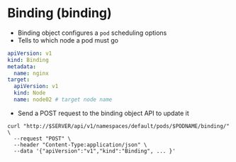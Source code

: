 # Binding (binding)

- Binding object configures a `pod` scheduling options
- Tells to which node a pod must go

```yaml
apiVersion: v1
kind: Binding
metadata:
  name: nginx
target:
  apiVersion: v1
  kind: Node
  name: node02 # target node name
```

- Send a POST request to the binding object API to update it

```shell
curl "http://$SERVER/api/v1/namespaces/default/pods/$PODNAME/binding/" \
  --request "POST" \
  --header "Content-Type:application/json" \
  --data '{"apiVersion":"v1","kind":"Binding", ... }'
```
